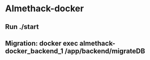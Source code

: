 # Almethack-docker
## Run ./start

## Migration: docker exec almethack-docker_backend_1 /app/backend/migrateDB

